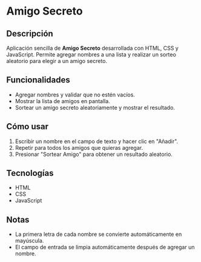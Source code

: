 # Amigo Secreto

## Descripción
Aplicación sencilla de **Amigo Secreto** desarrollada con HTML, CSS y JavaScript. Permite agregar nombres a una lista y realizar un sorteo aleatorio para elegir a un amigo secreto.

## Funcionalidades
- Agregar nombres y validar que no estén vacíos.
- Mostrar la lista de amigos en pantalla.
- Sortear un amigo secreto aleatoriamente y mostrar el resultado.

## Cómo usar
1. Escribir un nombre en el campo de texto y hacer clic en "Añadir".
2. Repetir para todos los amigos que quieras agregar.
3. Presionar "Sortear Amigo" para obtener un resultado aleatorio.

## Tecnologías
- HTML
- CSS
- JavaScript

## Notas
- La primera letra de cada nombre se convierte automáticamente en mayúscula.
- El campo de entrada se limpia automáticamente después de agregar un nombre.
